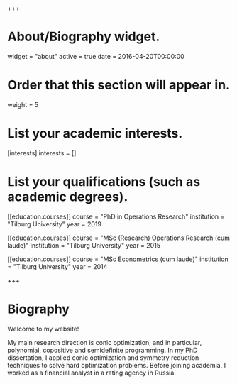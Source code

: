 +++
# About/Biography widget.
widget = "about"
active = true
date = 2016-04-20T00:00:00

# Order that this section will appear in.
weight = 5

# List your academic interests.
[interests]
  interests = [] 

# List your qualifications (such as academic degrees).

[[education.courses]]
  course = "PhD in Operations Research"
  institution = "Tilburg University"
  year = 2019
  
[[education.courses]]
  course = "MSc (Research) Operations Research (cum laude)"
  institution = "Tilburg University"
  year = 2015

[[education.courses]]
  course = "MSc Econometrics (cum laude)"
  institution = "Tilburg University"
  year = 2014
 
+++

# Biography
Welcome to my website!

My main research direction is conic optimization, and in particular, polynomial, copositive and semidefinite programming. In my PhD dissertation, I applied conic optimization and symmetry reduction techniques to solve hard optimization problems. Before joining academia, I worked as a financial analyst in a rating agency in Russia.
